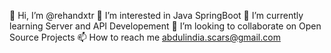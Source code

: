 👋 Hi, I’m @rehandxtr
👀 I’m interested in Java SpringBoot
🌱 I’m currently learning Server and API Developement
💞️ I’m looking to collaborate on Open Source Projects
📫 How to reach me abdulindia.scars@gmail.com

<!---
AhadScars/AhadScars is a ✨ special ✨ repository because its `README.md` (this file) appears on your GitHub profile.
You can click the Preview link to take a look at your changes.
--->
